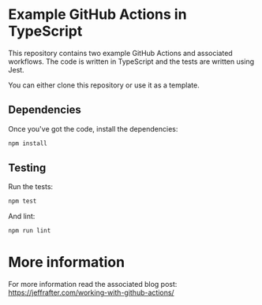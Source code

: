 # Example GitHub Actions in TypeScript

This repository contains two example GitHub Actions and associated workflows. The code is written in TypeScript and the tests are written using Jest. 

You can either clone this repository or use it as a template.

## Dependencies

Once you've got the code, install the dependencies:

```bash
npm install
```

## Testing

Run the tests:

```bash
npm test
```

And lint:

```bash
npm run lint
```

# More information

For more information read the associated blog post: https://jeffrafter.com/working-with-github-actions/
